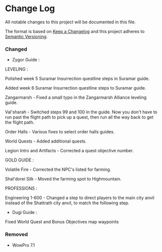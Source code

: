 # Change Log
All notable changes to this project will be documented in this file.

The format is based on [Keep a Changelog](http://keepachangelog.com/) 
and this project adheres to [Semantic Versioning](http://semver.org/).

### Changed

- Zygor Guide :

LEVELING : 

Polished week 5 Suramar Insurrection questline steps in Suramar guide.

Added week 6 Suramar Insurrection questline steps to Suramar guide.

Zangarmarsh - Fixed a small typo in the Zangarmarsh Alliance leveling guide.

Val'sharah - Switched steps 99 and 100 in the guide. Now you don't have to run past the flight path to pick up a quest, then run all the way back to get the flight path.

Order Halls - Various fixes to select order halls guides.

World Quests - Added additional quests.

Legion Intro and Artifacts - Corrected a quest objective number.

GOLD GUIDE : 

Volatile Fire - Corrected the NPC's listed for farming.

Shal'dorei Silk - Moved the farming spot to Highmountain.

PROFESSIONS : 

Engineering 1-600 - Changed a step to direct players to the main city anvil instead of the Shattrath city anvil, to match the following step.

- Dugi Guide : 

Fixed World Quest and Bonus Objectives map waypoints

### Removed 

- WowPro 7.1